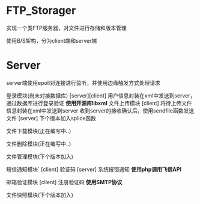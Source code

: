 FTP_Storager
============

实现一个类FTP服务器，对文件进行存储和版本管理

使用B/S架构，分为client端和server端

Server
============

server端使用epoll对连接进行监听，并使用边缘触发方式处理请求

登录模块(尚未对接数据库)
	[server][client]	用户信息封装在xml中发送到server，通过数据库进行登录验证
						**使用开源库libxml**
文件上传模块
	[client]	将待上传文件信息封装在xml中发送到server
				收到server的接收确认后，使用sendfile函数发送文件
	[server]	下个版本加入splice函数

文件下载模块(正在编写中..)

文件删除模块(正在编写中..)

文件管理模块(下个版本加入)

短信通知模块`
	[client]	验证码
	[server]	系统报错通知
				**使用php调用飞信API**

邮箱验证模块
	[client]	注册验证码
				**使用SMTP协议**

文件快照模块(下个版本加入)
